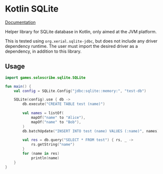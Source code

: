 Kotlin SQLite
=============

[Documentation](docs/index.md)

Helper library for SQLite database in Kotlin, only aimed at the JVM platform.

This is tested using `org.xerial.sqlite-jdbc`, but does not include any
driver dependency runtime. The user must import the desired driver as a
dependency, in addition to this library.

Usage
-----

```kotlin
import games.soloscribe.sqlite.SQLite

fun main() {
    val config = SQLite.Config("jdbc:sqlite::memory:", "test-db")

    SQLite(config).use { db ->
        db.execute("CREATE TABLE test (name)")
        
        val names = listOf(
            mapOf("name" to "Alice"),
            mapOf("name" to "Bob"),
        )
        db.batchUpdate("INSERT INTO test (name) VALUES (:name)", names)
        
        val res = db.query("SELECT * FROM test") { rs, _ ->
            rs.getString("name")
        }
        for (name in res)
            println(name)
    }
}
```
